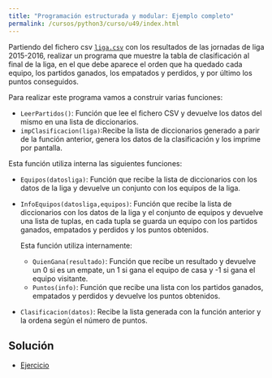 ```yaml
---
title: "Programación estructurada y modular: Ejemplo completo"
permalink: /cursos/python3/curso/u49/index.html
---
```


Partiendo del fichero csv [`liga.csv`](liga.csv) con los resultados de las jornadas de liga 2015-2016, realizar un programa que muestre la tabla de clasificación al final de la liga, en el que debe aparece el orden que ha quedado cada equipo, los partidos ganados, los empatados y perdidos, y por último los puntos conseguidos.

Para realizar este programa vamos a construir varias funciones:

* `LeerPartidos()`: Función que lee el fichero CSV y devuelve los datos del mismo en una lista de diccionarios.
* `impClasificacion(liga)`:Recibe la lista de diccionarios generado a parir de la función anterior, genera los datos de la clasificación y los imprime por pantalla.

Esta función utiliza interna las siguientes funciones:

* `Equipos(datosliga)`: Función que recibe la lista de diccionarios con los datos de la liga y devuelve un conjunto con los equipos de la liga.
* `InfoEquipos(datosliga,equipos)`: Función que recibe la lista de diccionarios con los datos de la liga y el conjunto de equipos y devuelve una lista de tuplas, en cada tupla se guarda un equipo con los partidos ganados, empatados y perdidos y los puntos obtenidos.

	Esta función utiliza internamente:

	* `QuienGana(resultado)`: Función que recibe un resultado y devuelve un 0 si es un empate, un 1 si gana el equipo de casa y -1 si gana el equipo visitante.
	* `Puntos(info)`: Función que recibe una lista con los partidos ganados, empatados y perdidos y devuelve los puntos obtenidos.

* `Clasificacion(datos)`: Recibe la lista generada con la función anterior y la ordena según el número de puntos.

## Solución

* [Ejercicio](ejercicio.py)
